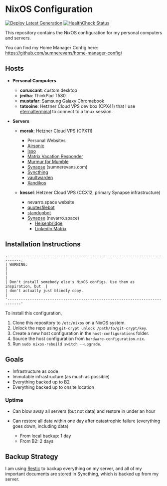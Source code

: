 # NixOS Configuration

[![Deploy Latest Generation](https://github.com/sumnerevans/nixos-configuration/actions/workflows/build.yaml/badge.svg?branch=master)](https://github.com/sumnerevans/nixos-configuration/actions/workflows/build.yaml)
[![HealthCheck Status](https://healthchecks.io/badge/b8bf9b9d-b4bb-4c92-b546-1c69a0/BpOIMYGi.svg)](https://healthchecks.io/projects/8384107b-0803-48b3-bd99-7702d1214ca5/checks/)

This repository contains the NixOS configuration for my personal computers and
servers.

You can find my Home Manager Config here:
https://github.com/sumnerevans/home-manager-config/

## Hosts

- **Personal Computers**

  - **coruscant**: custom desktop
  - **jedha**: ThinkPad T580
  - **mustafar**: Samsung Galaxy Chromebook
  - **tatooine**: Hetzner Cloud VPS dev box (CPX41) that I use
    [eternalterminal](https://eternalterminal.dev/) to connect to a tmux
    session.

- **Servers**

  - **morak**: Hetzner Cloud VPS (CPX11)

    - Personal Websites
    - [Airsonic](https://airsonic.github.io)
    - [Isso](https://posativ.org/isso/)
    - [Matrix Vacation Responder](https://gitlab.com/beeper/matrix-vacation-responder)
    - [Murmur for Mumble](https://www.mumble.info/)
    - [Synapse](https://github.com/matrix-org/synapse) (sumnerevans.com)
    - [Syncthing](https://syncthing.net)
    - [vaultwarden](https://github.com/dani-garcia/vaultwarden)
    - [Xandikos](https://www.xandikos.org/)

  - **kessel**: Hetzner Cloud VPS (CCX12, primary Synapse infrastructure)

    - nevarro.space website
    - [quotesfilebot](https://gitlab.com/jrrobel/quotes-file-bot)
    - [standupbot](https://gitlab.com/beeper/standupbot)
    - [Synapse](https://github.com/matrix-org/synapse) (nevarro.space)
      - [Heisenbridge](https://github.com/hifi/heisenbridge)
      - [LinkedIn Matrix](https://gitlab.com/beeper/linkedin)

## Installation Instructions

```
.----------------------------------------------------------------------------.
| WARNING:                                                                   |
|                                                                            |
| Don't install somebody else's NixOS configs. Use them as inspiration, but  |
| don't actually just blindly copy.                                          |
'----------------------------------------------------------------------------'
```

To install this configuration,

1. Clone this repository to `/etc/nixos` on a NixOS system.
2. Unlock the repo using `git-crypt unlock /path/to/git-crypt/key`.
3. Create a new host configuration in the `host-configurations` folder.
4. Source the host configuration from `hardware-configuration.nix`.
5. Run `sudo nixos-rebuild switch --upgrade`.

## Goals

- Infrastructure as code
- Immutable infrastructure (as much as possible)
- Everything backed up to B2
- Everything backed up to onsite location

### Uptime

- Can blow away all servers (but not data) and restore in under an hour
- Can restore all data within one day after catastrophic failure (everything
  goes down, including data)

  - From local backup: 1 day
  - From B2: 2 days

## Backup Strategy

I am using [Restic](https://github.com/restic/restic) to backup everything on my
server, and all of my important documents are stored in Syncthing, which is
backed up from my server.
